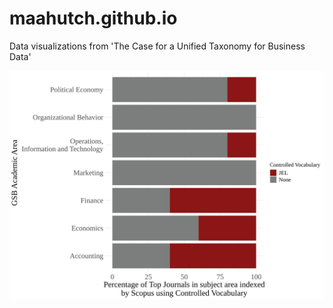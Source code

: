 # maahutch.github.io
Data visualizations from 'The Case for a Unified Taxonomy for Business Data'

<img src="./stacked_bar_6_13_24.svg">


